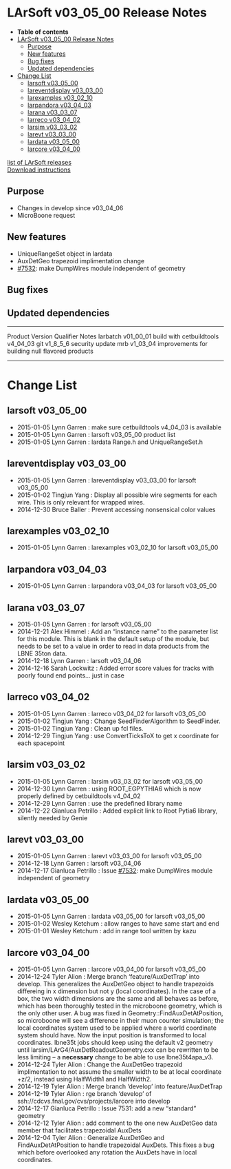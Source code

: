 LArSoft v03\_05\_00 Release Notes
======================================================================

-   **Table of contents**
-   [LArSoft v03\_05\_00 Release Notes](#LArSoft-v03_05_00-Release-Notes)
    -   [Purpose](#Purpose)
    -   [New features](#New-features)
    -   [Bug fixes](#Bug-fixes)
    -   [Updated dependencies](#Updated-dependencies)
-   [Change List](#Change-List)
    -   [larsoft v03\_05\_00](#larsoft-v03_05_00)
    -   [lareventdisplay v03\_03\_00](#lareventdisplay-v03_03_00)
    -   [larexamples v03\_02\_10](#larexamples-v03_02_10)
    -   [larpandora v03\_04\_03](#larpandora-v03_04_03)
    -   [larana v03\_03\_07](#larana-v03_03_07)
    -   [larreco v03\_04\_02](#larreco-v03_04_02)
    -   [larsim v03\_03\_02](#larsim-v03_03_02)
    -   [larevt v03\_03\_00](#larevt-v03_03_00)
    -   [lardata v03\_05\_00](#lardata-v03_05_00)
    -   [larcore v03\_04\_00](#larcore-v03_04_00)

[list of LArSoft releases](LArSoft_release_list)\
[Download instructions](http://scisoft.fnal.gov/scisoft/bundles/larsoft/v03_05_00/larsoft-v03_05_00.html)

Purpose
--------------------

-   Changes in develop since v03\_04\_06
-   MicroBoone request

New features
------------------------------

-   UniqueRangeSet object in lardata
-   AuxDetGeo trapezoid implimentation change
-   [\#7532](/redmine/issues/7532 "Feature: Make dump_wires.fcl independent of geometry (Closed)"): make DumpWires module independent of geometry

Bug fixes
------------------------

Updated dependencies
----------------------------------------------

  ---------- ------------- ----------- --------------------------------------------------
  Product    Version       Qualifier   Notes
  larbatch   v01\_00\_01               build with cetbuildtools v4\_04\_03
  git        v1\_8\_5\_6               security update
  mrb        v1\_03\_04                improvements for building null flavored products
  ---------- ------------- ----------- --------------------------------------------------

Change List
============================

larsoft v03\_05\_00
------------------------------------------

-   2015-01-05 Lynn Garren : make sure cetbuildtools v4\_04\_03 is available
-   2015-01-05 Lynn Garren : larsoft v03\_05\_00 product list
-   2015-01-05 Lynn Garren : lardata Range.h and UniqueRangeSet.h

lareventdisplay v03\_03\_00
----------------------------------------------------------

-   2015-01-05 Lynn Garren : lareventdisplay v03\_03\_00 for larsoft v03\_05\_00
-   2015-01-02 Tingjun Yang : Display all possible wire segments for each wire. This is only relevant for wrapped wires.
-   2014-12-30 Bruce Baller : Prevent accessing nonsensical color values

larexamples v03\_02\_10
--------------------------------------------------

-   2015-01-05 Lynn Garren : larexamples v03\_02\_10 for larsoft v03\_05\_00

larpandora v03\_04\_03
------------------------------------------------

-   2015-01-05 Lynn Garren : larpandora v03\_04\_03 for larsoft v03\_05\_00

larana v03\_03\_07
----------------------------------------

-   2015-01-05 Lynn Garren : for larsoft v03\_05\_00
-   2014-12-21 Alex Himmel : Add an “instance name” to the parameter list for this module. This is blank in the default setup of the module, but needs to be set to a value in order to read in data products from the LBNE 35ton data.
-   2014-12-18 Lynn Garren : larsoft v03\_04\_06
-   2014-12-16 Sarah Lockwitz : Added error score values for tracks with poorly found end points… just in case

larreco v03\_04\_02
------------------------------------------

-   2015-01-05 Lynn Garren : larreco v03\_04\_02 for larsoft v03\_05\_00
-   2015-01-02 Tingjun Yang : Change SeedFinderAlgorithm to SeedFinder.
-   2015-01-02 Tingjun Yang : Clean up fcl files.
-   2014-12-29 Tingjun Yang : use ConvertTicksToX to get x coordinate for each spacepoint

larsim v03\_03\_02
----------------------------------------

-   2015-01-05 Lynn Garren : larsim v03\_03\_02 for larsoft v03\_05\_00
-   2014-12-30 Lynn Garren : using ROOT\_EGPYTHIA6 which is now properly defined by cetbuildtools v4\_04\_02
-   2014-12-29 Lynn Garren : use the predefined library name
-   2014-12-22 Gianluca Petrillo : Added explicit link to Root Pytia6 library, silently needed by Genie

larevt v03\_03\_00
----------------------------------------

-   2015-01-05 Lynn Garren : larevt v03\_03\_00 for larsoft v03\_05\_00
-   2014-12-18 Lynn Garren : larsoft v03\_04\_06
-   2014-12-17 Gianluca Petrillo : Issue [\#7532](/redmine/issues/7532 "Feature: Make dump_wires.fcl independent of geometry (Closed)"): make DumpWires module independent of geometry

lardata v03\_05\_00
------------------------------------------

-   2015-01-05 Lynn Garren : lardata v03\_05\_00 for larsoft v03\_05\_00
-   2015-01-02 Wesley Ketchum : allow ranges to have same start and end
-   2015-01-01 Wesley Ketchum : add in range tool written by kazu

larcore v03\_04\_00
------------------------------------------

-   2015-01-05 Lynn Garren : larcore v03\_04\_00 for larsoft v03\_05\_00
-   2014-12-24 Tyler Alion : Merge branch ‘feature/AuxDetTrap’ into develop. This generalizes the AuxDetGeo object to handle trapezoids differeing in x dimension but not y (local coordinates). In the case of a box, the two width dimensions are the same and all behaves as before, which has been thoroughly tested in the microboone geometry, which is the only other user. A bug was fixed in Geometry::FindAuxDetAtPosition, so microboone will see a difference in their muon counter simulation; the local coordinates system used to be applied where a world coordinate system should have. Now the input position is transformed to local coordinates. lbne35t jobs should keep using the default v2 geometry until larsim/LArG4/AuxDetReadoutGeometry.cxx can be rewritten to be less limiting – a **necessary** change to be able to use lbne35t4apa\_v3.
-   2014-12-24 Tyler Alion : Change the AuxDetGeo trapezoid implimentation to not assume the smaller width to be at local coordinate +z/2, instead using HalfWidth1 and HalfWidth2.
-   2014-12-19 Tyler Alion : Merge branch ‘develop’ into feature/AuxDetTrap
-   2014-12-19 Tyler Alion : rge branch ‘develop’ of ssh://cdcvs.fnal.gov/cvs/projects/larcore into develop
-   2014-12-17 Gianluca Petrillo : Issue 7531: add a new “standard” geometry
-   2014-12-12 Tyler Alion : add comment to the one new AuxDetGeo data member that facilitates trapezoidal AuxDets
-   2014-12-04 Tyler Alion : Generalize AuxDetGeo and FindAuxDetAtPosition to handle trapezoidal AuxDets. This fixes a bug which before overlooked any rotation the AuxDets have in local coordinates.
